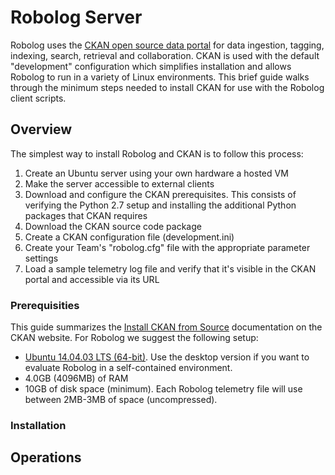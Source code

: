 # Robolog Server

Robolog uses the [CKAN open source data portal](http://ckan.org/) for data ingestion, tagging, indexing, search, retrieval and collaboration. CKAN is used with the default "development" configuration which simplifies installation and allows Robolog to run in a variety of Linux environments. This brief guide walks through the minimum steps needed to install CKAN for use with the Robolog client scripts.

## Overview

The simplest way to install Robolog and CKAN is to follow this process:

1. Create an Ubuntu server using your own hardware a hosted VM
2. Make the server accessible to external clients
3. Download and configure the CKAN prerequisites. This consists of verifying the Python 2.7 setup and installing the additional Python packages that CKAN requires
4. Download the CKAN source code package
5. Create a CKAN configuration file (development.ini)
6. Create your Team's "robolog.cfg" file with the appropriate parameter settings
7. Load a sample telemetry log file and verify that it's visible in the CKAN portal and accessible via its URL

### Prerequisities

This guide summarizes the [Install CKAN from Source](http://docs.ckan.org/en/latest/maintaining/installing/install-from-source.html) documentation on the CKAN website. For Robolog we suggest the following setup:

* [Ubuntu 14.04.03 LTS (64-bit)](https://wiki.ubuntu.com/TrustyTahr/ReleaseNotes?_ga=1.253912650.374798248.1451753044).  Use the desktop version if you want to evaluate Robolog in a self-contained environment.
* 4.0GB (4096MB) of RAM
* 10GB of disk space (minimum).  Each Robolog telemetry file will use between 2MB-3MB of space (uncompressed).

### Installation

## Operations
